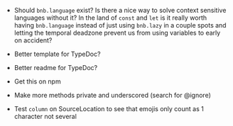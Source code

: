 - Should `bnb.language` exist? Is there a nice way to solve context sensitive languages without it? In the land of `const` and `let` is it really worth having `bnb.language` instead of just using `bnb.lazy` in a couple spots and letting the temporal deadzone prevent us from using variables to early on accident?

- Better template for TypeDoc?

- Better readme for TypeDoc?

- Get this on npm

- Make more methods private and underscored (search for @ignore)

- Test `column` on SourceLocation to see that emojis only count as 1 character not several

